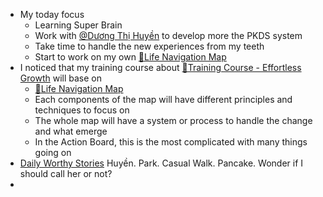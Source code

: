 - My today focus
    - Learning Super Brain
    - Work with [@Dương Thị Huyền](<@Dương Thị Huyền.md>) to develop more the PKDS system
    - Take time to handle the new experiences from my teeth
    - Start to work on my own [🌱Life Navigation Map](<🌱Life Navigation Map.md>)
- I noticed that my training course about [🌱Training Course - Effortless Growth](<🌱Training Course - Effortless Growth.md>) will base on
    - [🌱Life Navigation Map](<🌱Life Navigation Map.md>)
    - Each components of the map will have different principles and techniques to focus on
    - The whole map will have a system or process to handle the change and what emerge
    - In the Action Board, this is the most complicated with many things going on
- [Daily Worthy Stories](<Daily Worthy Stories.md>) Huyền. Park. Casual Walk. Pancake. Wonder if I should call her or not?
- 

